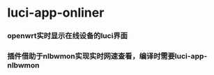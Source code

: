 # luci-app-onliner
### openwrt实时显示在线设备的luci界面 ###
### 插件借助于nlbwmon实现实时网速查看，编译时需要luci-app-nlbwmon ###
